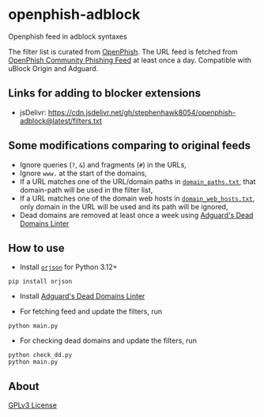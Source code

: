 # openphish-adblock
Openphish feed in adblock syntaxes

The filter list is curated from [OpenPhish](https://openphish.com/). The URL feed is fetched from [OpenPhish Community Phishing Feed](https://openphish.com/phishing_feeds.html) at least once a day. Compatible with uBlock Origin and Adguard.

## Links for adding to blocker extensions

- jsDelivr: https://cdn.jsdelivr.net/gh/stephenhawk8054/openphish-adblock@latest/filters.txt

## Some modifications comparing to original feeds

- Ignore queries (`?`, `&`) and fragments (`#`) in the URLs,
- Ignore `www.` at the start of the domains,
- If a URL matches one of the URL/domain paths in [`domain_paths.txt`](https://github.com/stephenhawk8054/openphish-adblock/blob/main/domain_paths.txt), that domain-path will be used in the filter list,
- If a URL matches one of the domain web hosts in [`domain_web_hosts.txt`](https://github.com/stephenhawk8054/openphish-adblock/blob/main/domain_web_hosts.txt), only domain in the URL will be used and its path will be ignored,
- Dead domains are removed at least once a week using [Adguard's Dead Domains Linter](https://github.com/AdguardTeam/DeadDomainsLinter)

## How to use

- Install [`orjson`](https://github.com/ijl/orjson) for Python 3.12+

```
pip install orjson
```

- Install [Adguard's Dead Domains Linter](https://github.com/AdguardTeam/DeadDomainsLinter#installation-and-update)

- For fetching feed and update the filters, run

```
python main.py
```

- For checking dead domains and update the filters, run

```
python check_dd.py
python main.py
```

## About

[GPLv3 License](https://github.com/stephenhawk8054/openphish-adblock/blob/main/LICENSE)